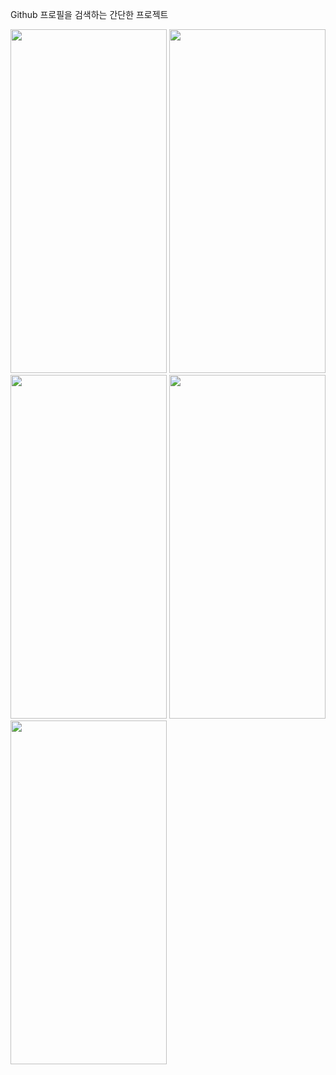 Github 프로필을 검색하는 간단한 프로젝트

<img src="https://github.com/ronsze/GithubApi/assets/45475151/b6ef16d9-58b0-42b9-b7b2-5838b4bbd416" width="250" height="550">
<img src="https://github.com/ronsze/GithubApi/assets/45475151/86d65081-e365-4342-b47d-79cd8a618a6c" width="250" height="550">
<img src="https://github.com/ronsze/GithubApi/assets/45475151/48b60ebe-8b29-4c10-965f-f50c8bb46ae9" width="250" height="550">
<img src="https://github.com/ronsze/GithubApi/assets/45475151/fcc46261-900c-400b-8c36-313fc43c5e10" width="250" height="550">
<img src="https://github.com/ronsze/GithubApi/assets/45475151/2105cc64-057c-4218-9b49-371596f2fc0c" width="250" height="550">

